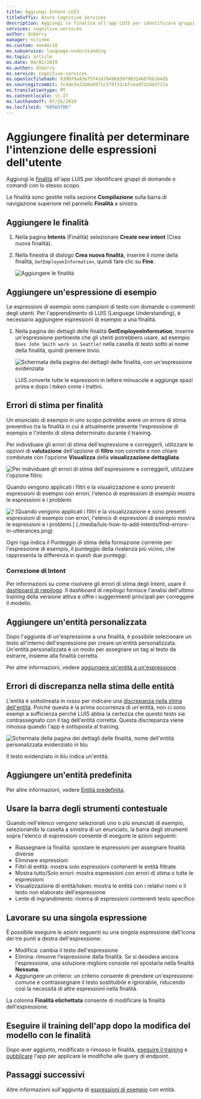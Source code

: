 ```yaml
---
title: Aggiungi Intent-LUIS
titleSuffix: Azure Cognitive Services
description: Aggiungi le finalità all'app LUIS per identificare gruppi di domande o comandi con gli stessi scopi.
services: cognitive-services
author: diberry
manager: nitinme
ms.custom: seodec18
ms.subservice: language-understanding
ms.topic: article
ms.date: 04/01/2019
ms.author: diberry
ms.service: cognitive-services
ms.openlocfilehash: 639079a43e75741d78496939f90324b076b164d5
ms.sourcegitcommit: 7c4de3e22b8e9d71c579f31cbfcea9f22d43721a
ms.translationtype: MT
ms.contentlocale: it-IT
ms.lasthandoff: 07/26/2019
ms.locfileid: "68563706"
---
```

# <a name="add-intents-to-determine-user-intention-of-utterances"></a>Aggiungere finalità per determinare l'intenzione delle espressioni dell'utente

Aggiungi le [finalità](luis-concept-intent.md) all'app LUIS per identificare gruppi di domande o comandi con lo stesso scopo. 

Le finalità sono gestite nella sezione **Compilazione** sulla barra di navigazione superiore nel pannello **Finalità** a sinistra. 

## <a name="add-intent"></a>Aggiungere le finalità

1. Nella pagina **Intents** (Finalità) selezionare **Create new intent** (Crea nuova finalità).

1. Nella finestra di dialogo **Crea nuova finalità**, inserire il nome della finalità, `GetEmployeeInformation`, quindi fare clic su **Fine**.

    ![Aggiungere le finalità](./media/luis-how-to-add-intents/Addintent-dialogbox.png)

## <a name="add-an-example-utterance"></a>Aggiungere un'espressione di esempio

Le espressioni di esempio sono campioni di testo con domande o commenti degli utenti. Per l'apprendimento di LUIS (Language Understanding), è necessario aggiungere espressioni di esempio a una finalità.

1. Nella pagina dei dettagli delle finalità **GetEmployeeInformation**, inserire un'espressione pertinente che gli utenti potrebbero usare, ad esempio `Does John Smith work in Seattle?` nella casella di testo sotto al nome della finalità, quindi premere Invio.
 
    ![Schermata della pagina dei dettagli delle finalità, con un'espressione evidenziata](./media/luis-how-to-add-intents/add-new-utterance-to-intent.png) 

    LUIS converte tutte le espressioni in lettere minuscole e aggiunge spazi prima e dopo i token come i trattini.

<a name="#intent-prediction-discrepancy-errors"></a>

## <a name="intent-prediction-errors"></a>Errori di stima per finalità 

Un enunciato di esempio in uno scopo potrebbe avere un errore di stima preventivo tra la finalità in cui è attualmente presente l'espressione di esempio e l'intento di stima determinato durante il training. 

Per individuare gli errori di stima dell'espressione e correggerli, utilizzare le opzioni di **valutazione** dell'opzione di **filtro** non corrette e non chiare combinate con l'opzione **Visualizza** della **visualizzazione dettagliata**. 

![Per individuare gli errori di stima dell'espressione e correggerli, utilizzare l'opzione filtro.](./media/luis-how-to-add-intents/find-intent-prediction-errors.png)

Quando vengono applicati i filtri e la visualizzazione e sono presenti espressioni di esempio con errori, l'elenco di espressioni di esempio mostra le espressioni e i problemi.

![! [Quando vengono applicati i filtri e la visualizzazione e sono presenti espressioni di esempio con errori, l'elenco di espressioni di esempio mostra le espressioni e i problemi.] (./media/luis-how-to-add-intents/find-errors-in-utterances.png)](./media/luis-how-to-add-intents/find-errors-in-utterances.png#lightbox)

Ogni riga indica il Punteggio di stima della formazione corrente per l'espressione di esempio, il punteggio della rivalenza più vicino, che rappresenta la differenza in questi due punteggi. 

### <a name="fixing-intents"></a>Correzione di Intent

Per informazioni su come risolvere gli errori di stima degli Intent, usare il [dashboard di riepilogo](luis-how-to-use-dashboard.md). Il dashboard di riepilogo fornisce l'analisi dell'ultimo training della versione attiva e offre i suggerimenti principali per correggere il modello.  

## <a name="add-a-custom-entity"></a>Aggiungere un'entità personalizzata

Dopo l'aggiunta di un'espressione a una finalità, è possibile selezionare un testo all'interno dell'espressione per creare un'entità personalizzata. Un'entità personalizzata è un modo per assegnare un tag al testo da estrarre, insieme alla finalità corretta. 

Per altre informazioni, vedere [aggiungere un'entità a un'espressione](luis-how-to-add-example-utterances.md) .

## <a name="entity-prediction-discrepancy-errors"></a>Errori di discrepanza nella stima delle entità 

L'entità è sottolineata in rosso per indicare una [discrepanza nella stima dell'entità](luis-how-to-add-example-utterances.md#entity-status-predictions). Poiché questa è la prima occorrenza di un'entità, non ci sono esempi a sufficienza perché LUIS abbia la certezza che questo testo sia contrassegnato con il tag dell'entità corretta. Questa discrepanza viene rimossa quando l'app è sottoposta al training. 

![Schermata della pagina dei dettagli delle finalità, nome dell'entità personalizzata evidenziato in blu](./media/luis-how-to-add-intents/create-custom-entity-name-blue-highlight.png) 

Il testo evidenziato in blu indica un'entità.  

## <a name="add-a-prebuilt-entity"></a>Aggiungere un'entità predefinita

Per altre informazioni, vedere [Entità predefinita](luis-how-to-add-entities.md#add-a-prebuilt-entity-to-your-app).

## <a name="using-the-contextual-toolbar"></a>Usare la barra degli strumenti contestuale

Quando nell'elenco vengono selezionati uno o più enunciati di esempio, selezionando la casella a sinistra di un enunciato, la barra degli strumenti sopra l'elenco di espressioni consente di eseguire le azioni seguenti:

* Riassegnare la finalità: spostare le espressioni per assegnare finalità diverse
* Eliminare espressioni
* Filtri di entità: mostra solo espressioni contenenti le entità filtrate
* Mostra tutto/Solo errori: mostra espressioni con errori di stima o tutte le espressioni
* Visualizzazione di entità/token: mostra le entità con i relativi nomi o il testo non elaborato dell'espressione
* Lente di ingrandimento: ricerca di espressioni contenenti testo specifico

## <a name="working-with-an-individual-utterance"></a>Lavorare su una singola espressione

È possibile eseguire le azioni seguenti su una singola espressione dall'icona dei tre punti a destra dell'espressione:

* Modifica: cambia il testo dell'espressione
* Elimina: rimuove l'espressione dalla finalità. Se si desidera ancora l'espressione, una soluzione migliore consiste nel spostarla nella finalità **Nessuna**. 
* Aggiungere un criterio: un criterio consente di prendere un'espressione comune e contrassegnare il testo sostituibile e ignorabile, riducendo così la necessità di altre espressioni nella finalità. 

La colonna **Finalità etichettata** consente di modificare la finalità dell'espressione.

## <a name="train-your-app-after-changing-model-with-intents"></a>Eseguire il training dell'app dopo la modifica del modello con le finalità

Dopo aver aggiunto, modificato o rimosso le finalità, [eseguire il training](luis-how-to-train.md) e [pubblicare](luis-how-to-publish-app.md) l'app per applicare le modifiche alle query di endpoint. 

## <a name="next-steps"></a>Passaggi successivi

Altre informazioni sull'aggiunta di [espressioni di esempio](luis-how-to-add-example-utterances.md) con entità. 
